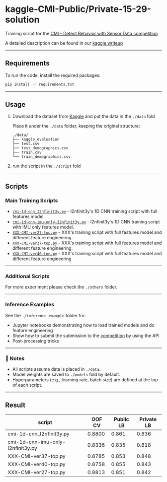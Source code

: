 # kaggle-CMI-Public/Private-15-29-solution
Training script for the [CMI - Detect Behavior with Sensor Data competition](https://www.kaggle.com/competitions/cmi-detect-behavior-with-sensor-data)

A detailed description can be found in our [kaggle writeup](https://www.kaggle.com/competitions/cmi-detect-behavior-with-sensor-data/writeups/29th-place-solution-handedness-augmentation-trick)

---

## Requirements

To run the code, install the required packages:

```bash
pip install -r requirements.txt
```

------

## Usage

1. Download the dataset from [Kaggle](https://www.kaggle.com/competitions/cmi-detect-behavior-with-sensor-data/data) and put the data in the `./data` fold

   Place it under the `./data` folder, keeping the original structure:

   ```plaintext
   ./data/
   ├── kaggle_evaluation
   ├── test.csv
   ├── test_demographics.csv
   ├── train.csv
   └── train_demographics.csv
   ```

2. run the script in the `./script` fold

------


## Scripts

### Main Training Scripts

- [`cmi-1d-cnn_I2nfinit3y.py`](.\script\cmi-1d-cnn_I2nfinit3y.py) - I2nfinit3y's 1D CNN training script with full features model.
- [`cmi-1d-cnn-imu-only-I2nfinit3y.py`](.\script\cmi-1d-cnn-imu-only-I2nfinit3y.py) - I2nfinit3y's 1D CNN training script with IMU only features model.
- [`XXX-CMI-ver27-top.py`](.\script\XXX-CMI-ver27-top.py) - XXX's training script with full features model and different feature engineering.
- [`XXX-CMI-ver37-top.py`](.\script\XXX-CMI-ver37-top.py) - XXX's training script with full features model and different feature engineering.
- [`XXX-CMI-ver40-top.py`](.\script\XXX-CMI-ver40-top.py) - XXX's training script with full features model and different feature engineering

---

### Additional Scripts

For more experiment please check the `./others` folder.

---

### Inference Examples

See the `./inference_example` folder for:
- Jupyter notebooks demonstrating how to load trained models and do feature engineering
- Show how to submit the submission to the [competition](https://www.kaggle.com/competitions/cmi-detect-behavior-with-sensor-data/) by using the API
- Post-processing tricks

---

### 📝 Notes
- All scripts assume data is placed in `./data`.
- Model weights are saved to `./models` fold by default.
- Hyperparameters (e.g., learning rate, batch size) are defined at the top of each script.


------

## Result

| script                            | OOF CV | Public LB | Private LB |
| --------------------------------- | ------ | --------- | ---------- |
| cmi-1d-cnn_I2nfinit3y.py          | 0.8800 | 0.861     | 0.836      |
| cmi-1d-cnn-imu-only-I2nfinit3y.py | 0.8336 | 0.835     | 0.818      |
| XXX-CMI-ver37-top.py              | 0.8785 | 0.853     | 0.848      |
| XXX-CMI-ver40-top.py              | 0.8758 | 0.855     | 0.843      |
| XXX-CMI-ver27-top.py              | 0.8813 | 0.851     | 0.842      |


